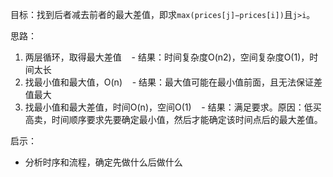 目标：找到后者减去前者的最大差值，即求`max(prices[j]−prices[i])`且`j>i`。

思路：
1. 两层循环，取得最大差值
    - 结果：时间复杂度O(n2)，空间复杂度O(1)，时间太长
2. 找最小值和最大值，O(n)
    - 结果：最大值可能在最小值前面，且无法保证差值最大
3. 找最小值和最大差值，时间O(n)，空间O(1)
    - 结果：满足要求。原因：低买高卖，时间顺序要求先要确定最小值，然后才能确定该时间点后的最大差值。

启示：
- 分析时序和流程，确定先做什么后做什么
